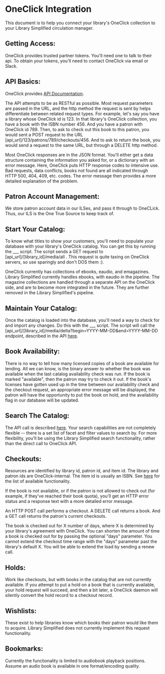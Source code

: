 # OneClick Integration
This document is to help you connect your library's OneClick collection to your Library Simplified circulation manager.


## Getting Access:
OneClick provides trusted partner tokens.  You'll need one to talk to their api.  To obtain your tokens, you'll need to contact OneClick via email or Slack.


## API Basics:
OneClick provides [API Documentation](http://developer.oneclickdigital.us/documents/getting-started). 

The API attempts to be as RESTful as possible.  Most request parameters are passed in the URL, and the http method the request is sent by helps differentiate between related request types.  For example, let's say you have a library whose OneClick id is 123.  In that library's OneClick collection, you have a book with the ISBN number 456.  And you have a patron with OneClick id 789.  Then, to ask to check out this book to this patron, you would sent a POST request to the URL [api_url]/123/patrons/789/checkouts/456.  And to ask to return the book, you would send a request to the same URL, but through a DELETE http method.

Most OneClick responses are in the JSON format.  You'll either get a data structure containing the information you asked for, or a dictionary with an error message.  Here, OneClick puts HTTP response codes to intensive use.  Bad requests, data conflicts, books not found are all indicated through HTTP 500, 404, 409, etc. codes.  The error message then provides a more detailed explanation of the problem.


## Patron Account Management:
We store patron account data in our ILSes, and pass it through to OneCLick.  Thus, our ILS is the One True Source to keep track of.


## Start Your Catalog:
To know what titles to show your customers, you'll need to populate your database with your library's OneClick catalog.  You can get this by running the ___ script.  The script sends a GET request to [api_url]/[library_id]/media/all .  This request is quite taxing on OneClick servers, so use sparingly and don't DOS them :).

OneClick currently has collections of ebooks, eaudio, and emagazines.  Library Simplified currently handles ebooks, with eaudio in the pipeline.  The magazine collections are handled through a separate API on the OneClick side, and are to become more integrated in the future.  They are further removed in the Library Simplified's pipeline.


## Maintain Your Catalog:
Once the catalog is loaded into the database, you'll need a way to check for and import any changes.  Do this with the ___ script.  The script will call the [api_url]/[library_id]/media/delta?begin=YYYY-MM-DD&end=YYYY-MM-DD endpoint, described in the API [here](http://developer.oneclickdigital.us/endpoints/titles#get-calculated-deltas).


## Book Availability:
There is no way to tell how many licensed copies of a book are available for lending.  All we can know, is the binary answer to whether the book was available when the last catalog availability check was run.  If the book is marked "available", then the patron may try to check it out.  If the book's licenses have gotten used up in the time between our availability check and the checkout request, an appropriate error message will be displayed, the patron will have the opportunity to put the book on hold, and the availability flag in our database will be updated.


## Search The Catalog:
The API call is described [here](http://developer.oneclickdigital.us/endpoints/search-partner).  Your search capabilities are not completely flexible -- there is a set list of facet and filter values to search by.  For more flexibility, you'll be using the Library Simplified search functionality, rather than the direct call to OneClick API.


## Checkouts:
Resources are identified by library id, patron id, and item id.  The library and patron ids are OneClick-internal.  The item id is usually an ISBN.  See [here](http://developer.oneclickdigital.us/endpoints/title-checkouts-admin) for the list of available functionality.  

If the book is not available, or if the patron is not allowed to check out (for example, if they've reached their book quota), you'll get an HTTP error status and a response text with a more detailed error message.  

An HTTP POST call performs a checkout.  A DELETE call returns a book.  And a GET call returns the patron's current checkouts.

The book is checked out for X number of days, where X is determined by your library's agreement with OneClick.  You can shorten the amount of time a book is checked out for by passing the optional "days" parameter.  You cannot extend the checkout time range with the "days" parameter past the library's default X.  You will be able to extend the load by sending a renew call.


## Holds:
Work like checkouts, but with books in the catalog that are not currently available.  If you attempt to put a hold on a book that is currently available, your hold request will succeed, and then a bit later, a OneClick daemon will silently convert the hold record to a checkout record.


## Wishlists:
These exist to help libraries know which books their patron would like them to acquire.  Library Simplified does not currently implement this request functionality.


## Bookmarks:
Currently the functionality is limited to audiobook playback positions.
Assume an audio book is available in one format/encoding quality.







